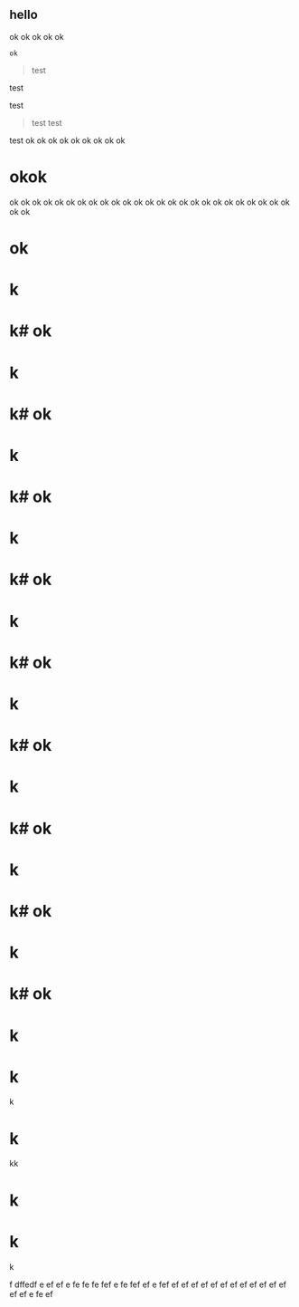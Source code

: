 ## hello
ok
ok
ok
ok
ok
```
ok
```


> test

test


test
> test
test

test
ok
ok
ok
ok
ok
ok
ok
ok
ok






# okok
ok
ok
ok
ok
ok
ok
ok
ok
ok
ok
ok
ok
ok
ok
ok
ok
ok
ok
ok
ok
ok
ok
ok
ok
ok
ok
ok
# ok
# k
# k# ok
# k
# k# ok
# k
# k# ok
# k
# k# ok
# k
# k# ok
# k
# k# ok
# k
# k# ok
# k
# k# ok
# k
# k# ok
# k
# k
k
# k
kk
# k
# k
k

f
dffedf
e
ef
ef
e
fe
fe
fe
fef
e
fe
fef
ef
e
fef
ef
ef
ef
ef
ef
ef
ef
ef
ef
ef
ef
ef
ef
ef
e
fe
ef
